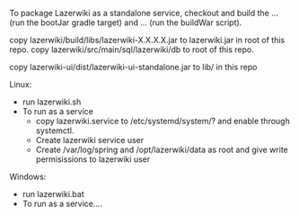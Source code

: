 To package Lazerwiki as a standalone service, checkout and build the ... (run the bootJar gradle target) and ... (run the buildWar script).

copy lazerwiki/build/libs/lazerwiki-X.X.X.X.jar to lazerwiki.jar in root of this repo.
copy lazerwiki/src/main/sql/lazerwiki/db to root of this repo.

copy lazerwiki-ui/dist/lazerwiki-ui-standalone.jar to lib/ in this repo

Linux:
  - run lazerwiki.sh
  - To run as a service
    - copy lazerwiki.service to /etc/systemd/system/? and enable through systemctl.
    - Create lazerwiki service user
    - Create /var/log/spring and /opt/lazerwiki/data as root and give write permisissions to lazerwiki user

Windows:
  - run lazerwiki.bat
  - To run as a service....
